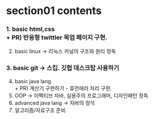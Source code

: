 # section01 contents 
### 1. basic html,css<br>+ PR) 반응형 twittler 목업 페이지 구현.
2. basic linux -> 리눅스 커널의 구조와 원리 정독
### 3. basic git -> 스킵. 깃헙 데스크탑 사용하기
4. basic java lang <br>+ PR) 계산기 구현하기 - 휴먼에러 처리 구현.
5. OOP -> 이펙티브 자바, 실용주의 프로그래머, 디자인패턴 정독
7. advanced java lang -> 자바의 정석
8. 알고리즘/자료구조 준비
